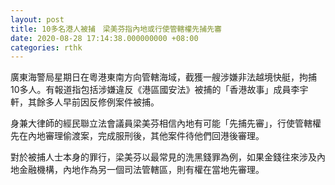 ```yaml
---
layout: post
title: 10多名港人被捕　梁美芬指內地或行使管轄權先捕先審
date: 2020-08-28 17:14:38.000000000 +08:00
categories: rthk
---
```


廣東海警局星期日在粵港東南方向管轄海域，截獲一艘涉嫌非法越境快艇，拘捕10多人。有報道指包括涉嫌違反《港區國安法》被捕的「香港故事」成員李宇軒，其餘多人早前因反修例案件被捕。

身兼大律師的經民聯立法會議員梁美芬相信內地有可能「先捕先審」，行使管轄權先在內地審理偷渡案，完成服刑後，其他案件待他們回港後審理。

對於被捕人士本身的罪行，梁美芬以最常見的洗黑錢罪為例，如果金錢往來涉及內地金融機構，內地作為另一個司法管轄區，則有權在當地先審理。
